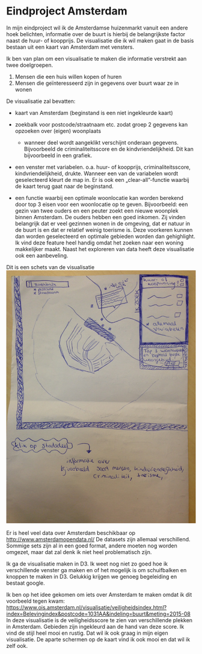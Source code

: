 # Eindproject Amsterdam

In mijn eindproject wil ik de Amsterdamse huizenmarkt vanuit een andere hoek belichten, informatie over de buurt is hierbij de belangrijkste factor naast de huur- of koopprijs. De visualisatie die ik wil maken gaat in de basis bestaan uit een kaart van Amsterdam met vensters. 

Ik ben van plan om een visualisatie te maken die informatie verstrekt aan twee doelgroepen. 
1) Mensen die een huis willen kopen of huren
2) Mensen die geïnteresseerd zijn in gegevens over buurt waar ze in wonen

De visualisatie zal bevatten:
- kaart van Amsterdam (beginstand is een niet ingekleurde kaart)

- zoekbalk voor postcode/straatnaam etc. zodat groep 2 gegevens kan opzoeken over (eigen) woonplaats
	* wanneer deel wordt aangeklikt verschijnt onderaan gegevens. Bijvoorbeeld de criminaliteitsscore en de 			kindvriendelijkheid. Dit kan bijvoorbeeld in een grafiek.
- een venster met variabelen. o.a. huur- of koopprijs, criminaliteitsscore, kindvriendelijkheid, drukte. Wanneer een van de variabelen wordt geselecteerd kleurt de map in. Er is ook een „clear-all”-functie waarbij de kaart terug gaat naar de beginstand. 

- een functie waarbij een optimale woonlocatie kan worden berekend door top 3 eisen voor een woonlocatie op te geven. Bijvoorbeeld: een gezin van twee ouders en een peuter zoekt een nieuwe woonplek binnen Amsterdam. De ouders hebben een goed inkomen. Zij vinden belangrijk dat er veel gezinnen wonen in de omgeving, dat er natuur in de buurt is en dat er relatief weinig toerisme is. Deze voorkeren kunnen dan worden geselecteerd en optimale gebieden worden dan gehighlight. Ik vind deze feature heel handig omdat het zoeken naar een woning makkelijker maakt. Naast het exploreren van data heeft deze visualisatie ook een aanbeveling.

Dit is een schets van de visualisatie
![Alt text](https://github.com/IrisdeVries/project/blob/master/doc/schetsProject.jpg)

Er is heel veel data over Amsterdam beschikbaar op http://www.amsterdamopendata.nl/
De datasets zijn allemaal verschillend. Sommige sets zijn al in een goed format, andere moeten nog worden omgezet, maar dat zal denk ik niet heel problematisch zijn.

Ik ga de visualisatie maken in D3. Ik weet nog niet zo goed hoe ik verschillende venster ga maken en of het mogelijk is om schuifbalken en knoppen te maken in D3. Gelukkig krijgen we genoeg begeleiding en bestaat google.

Ik ben op het idee gekomen om iets over Amsterdam te maken omdat ik dit voorbeeld tegen kwam: https://www.ois.amsterdam.nl/visualisatie/veiligheidsindex.html?index=Belevingindex&postcode=1031AA&indeling=buurt&meting=2015-08 In deze visualisatie is de veiligheidsscore te zien van verschillende plekken in Amsterdam. Gebieden zijn ingekleurd aan de hand van deze score. Ik vind de stijl heel mooi en rustig. Dat wil ik ook graag in mijn eigen visualisatie. De aparte schermen op de kaart vind ik ook mooi en dat wil ik zelf ook.  
